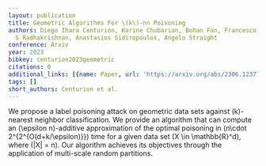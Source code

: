 ```yaml
---
layout: publication
title: Geometric Algorithms For \(k\)-nn Poisoning
authors: Diego Ihara Centurion, Karine Chubarian, Bohan Fan, Francesco Sgherzi, Thiruvenkadam
  S Radhakrishnan, Anastasios Sidiropoulos, Angelo Straight
conference: Arxiv
year: 2023
bibkey: centurion2023geometric
citations: 0
additional_links: [{name: Paper, url: 'https://arxiv.org/abs/2306.12377'}]
tags: []
short_authors: Centurion et al.
---
```

We propose a label poisoning attack on geometric data sets against
\(k\)-nearest neighbor classification. We provide an algorithm that can compute
an \(\epsilon n\)-additive approximation of the optimal poisoning in \(n\cdot
2^\{2^\{O(d+k/\epsilon)\}\}\) time for a given data set \(X \in \mathbb\{R\}^d\),
where \(|X| = n\). Our algorithm achieves its objectives through the application
of multi-scale random partitions.